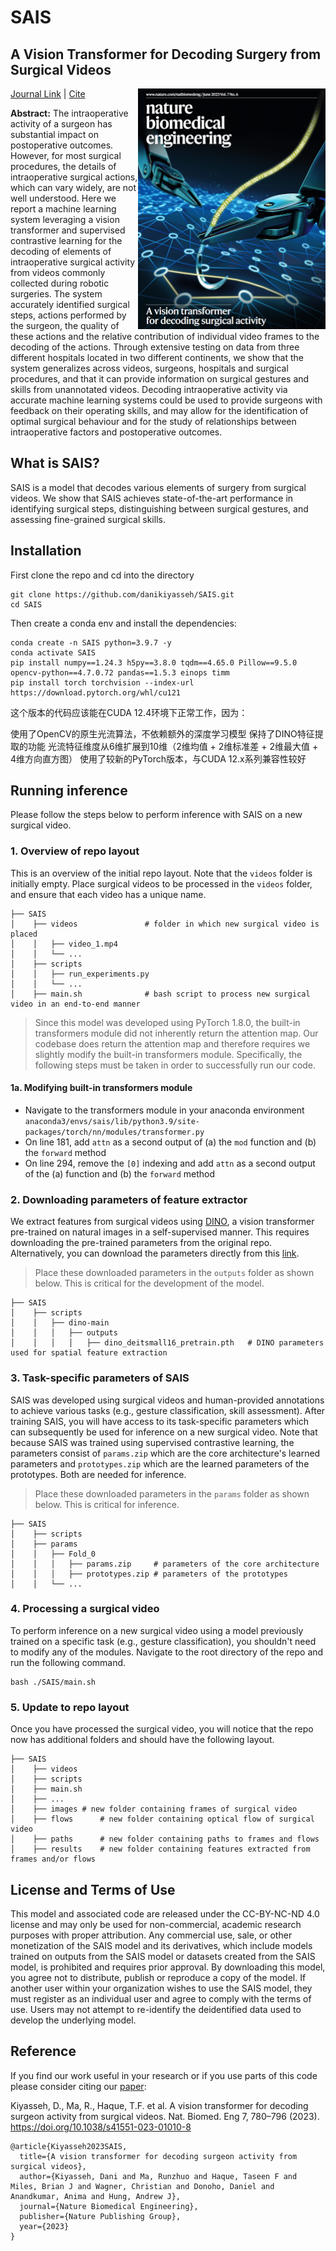 # SAIS
## A Vision Transformer for Decoding Surgery from Surgical Videos
<img src=".github/nbme_front_cover.png" width="300px" align="right" />

[Journal Link](https://www.nature.com/articles/s41551-023-01010-8) | [Cite](#reference) 

**Abstract:** The intraoperative activity of a surgeon has substantial impact on postoperative outcomes. However, for most surgical procedures, the details of intraoperative surgical actions, which can vary widely, are not well understood. Here we report a machine learning system leveraging a vision transformer and supervised contrastive learning for the decoding of elements of intraoperative surgical activity from videos commonly collected during robotic surgeries. The system accurately identified surgical steps, actions performed by the surgeon, the quality of these actions and the relative contribution of individual video frames to the decoding of the actions. Through extensive testing on data from three different hospitals located in two different continents, we show that the system generalizes across videos, surgeons, hospitals and surgical procedures, and that it can provide information on surgical gestures and skills from unannotated videos. Decoding intraoperative activity via accurate machine learning systems could be used to provide surgeons with feedback on their operating skills, and may allow for the identification of optimal surgical behaviour and for the study of relationships between intraoperative factors and postoperative outcomes.

## What is SAIS?
SAIS is a model that decodes various elements of surgery from surgical videos. We show that SAIS achieves state-of-the-art performance in identifying surgical steps, distinguishing between surgical gestures, and assessing fine-grained surgical skills.

## Installation
First clone the repo and cd into the directory
```shell
git clone https://github.com/danikiyasseh/SAIS.git
cd SAIS
```
Then create a conda env and install the dependencies:
```shell
conda create -n SAIS python=3.9.7 -y
conda activate SAIS
pip install numpy==1.24.3 h5py==3.8.0 tqdm==4.65.0 Pillow==9.5.0 opencv-python==4.7.0.72 pandas==1.5.3 einops timm
pip install torch torchvision --index-url https://download.pytorch.org/whl/cu121
```
这个版本的代码应该能在CUDA 12.4环境下正常工作，因为：

使用了OpenCV的原生光流算法，不依赖额外的深度学习模型
保持了DINO特征提取的功能
光流特征维度从6维扩展到10维（2维均值 + 2维标准差 + 2维最大值 + 4维方向直方图）
使用了较新的PyTorch版本，与CUDA 12.x系列兼容性较好

## Running inference
Please follow the steps below to perform inference with SAIS on a new surgical video.

### 1. Overview of repo layout
This is an overview of the initial repo layout. Note that the `videos` folder is initially empty. Place surgical videos to be processed in the `videos` folder, and ensure that each video has a unique name.

```
├── SAIS                      
│    ├── videos               # folder in which new surgical video is placed
│    │   ├── video_1.mp4                   
│    │   └── ...   
│    ├── scripts             
│    │   ├── run_experiments.py                   
│    │   └── ...   
│    ├── main.sh              # bash script to process new surgical video in an end-to-end manner
```

> Since this model was developed using PyTorch 1.8.0, the built-in transformers module did not inherently return the attention map. Our codebase does return the attention map and therefore requires we slightly modify the built-in transformers module. Specifically, the following steps must be taken in order to successfully run our code. 

#### 1a. Modifying built-in transformers module
- Navigate to the transformers module in your anaconda environment `anaconda3/envs/sais/lib/python3.9/site-packages/torch/nn/modules/transformer.py`
- On line 181, add `attn` as a second output of (a) the `mod` function and (b) the `forward` method
- On line 294, remove the `[0]` indexing and add `attn` as a second output of the (a) function and (b) the `forward` method

### 2. Downloading parameters of feature extractor
We extract features from surgical videos using [DINO](https://github.com/facebookresearch/dino/tree/main), a vision transformer pre-trained on natural images in a self-supervised manner. This requires downloading the pre-trained parameters from the original repo. Alternatively, you can download the parameters directly from this [link](https://dl.fbaipublicfiles.com/dino/dino_deitsmall16_pretrain/dino_deitsmall16_pretrain.pth).

> Place these downloaded parameters in the `outputs` folder as shown below. This is critical for the development of the model.

```
├── SAIS                      
│    ├── scripts             
│    │   ├── dino-main                  
│    │   │   ├── outputs
│    │   │   │   ├── dino_deitsmall16_pretrain.pth   # DINO parameters used for spatial feature extraction
```

### 3. Task-specific parameters of SAIS
SAIS was developed using surgical videos and human-provided annotations to achieve various tasks (e.g., gesture classification, skill assessment). After training SAIS, you will have access to its task-specific parameters which can subsequently be used for inference on a new surgical video. Note that because SAIS was trained using supervised contrastive learning, the parameters consist of `params.zip` which are the core architecture's learned parameters and `prototypes.zip` which are the learned parameters of the prototypes. Both are needed for inference.

> Place these downloaded parameters in the `params` folder as shown below. This is critical for inference. 

```
├── SAIS        
│    ├── scripts                           
│    ├── params             
│    │   ├── Fold_0                  
│    │   │   ├── params.zip		# parameters of the core architecture
│    │   │   ├── prototypes.zip	# parameters of the prototypes
│    │   └── ...   

```

### 4. Processing a surgical video
To perform inference on a new surgical video using a model previously trained on a specific task (e.g., gesture classification), you shouldn't need to modify any of the modules. Navigate to the root directory of the repo and run the following command.
```shell
bash ./SAIS/main.sh
```

### 5. Update to repo layout
Once you have processed the surgical video, you will notice that the repo now has additional folders and should have the following layout.
```
├── SAIS                      
│    ├── videos               
│    ├── scripts               
│    ├── main.sh
│    ├── ...   
│    ├── images	# new folder containing frames of surgical video
│    ├── flows		# new folder containing optical flow of surgical video
│    ├── paths		# new folder containing paths to frames and flows
│    ├── results	# new folder containing features extracted from frames and/or flows

```

## License and Terms of Use
This model and associated code are released under the CC-BY-NC-ND 4.0 license and may only be used for non-commercial, academic research purposes with proper attribution. Any commercial use, sale, or other monetization of the SAIS model and its derivatives, which include models trained on outputs from the SAIS model or datasets created from the SAIS model, is prohibited and requires prior approval. By downloading this model, you agree not to distribute, publish or reproduce a copy of the model. If another user within your organization wishes to use the SAIS model, they must register as an individual user and agree to comply with the terms of use. Users may not attempt to re-identify the deidentified data used to develop the underlying model.

## Reference
If you find our work useful in your research or if you use parts of this code please consider citing our [paper](https://www.nature.com/articles/s41551-023-01010-8):

Kiyasseh, D., Ma, R., Haque, T.F. et al. A vision transformer for decoding surgeon activity from surgical videos. Nat. Biomed. Eng 7, 780–796 (2023). https://doi.org/10.1038/s41551-023-01010-8

```
@article{Kiyasseh2023SAIS,
  title={A vision transformer for decoding surgeon activity from surgical videos},
  author={Kiyasseh, Dani and Ma, Runzhuo and Haque, Taseen F and Miles, Brian J and Wagner, Christian and Donoho, Daniel and Anandkumar, Anima and Hung, Andrew J},
  journal={Nature Biomedical Engineering},
  publisher={Nature Publishing Group},
  year={2023}
}
```


